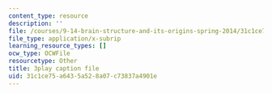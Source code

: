 ```yaml
---
content_type: resource
description: ''
file: /courses/9-14-brain-structure-and-its-origins-spring-2014/31c1ce75a6435a528a07c73837a4901e_555133.vtt
file_type: application/x-subrip
learning_resource_types: []
ocw_type: OCWFile
resourcetype: Other
title: 3play caption file
uid: 31c1ce75-a643-5a52-8a07-c73837a4901e
---
```

